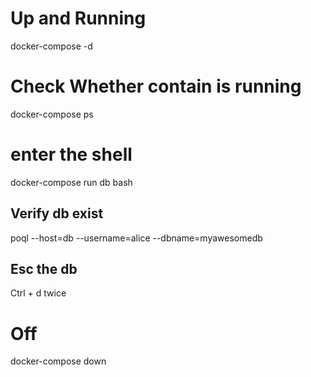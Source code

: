 # Up and Running

docker-compose -d

# Check Whether contain is running

docker-compose ps

# enter the shell

docker-compose run db bash

## Verify db exist

poql --host=db --username=alice --dbname=myawesomedb

## Esc the db

Ctrl + d twice

# Off

docker-compose down
